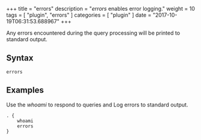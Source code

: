 +++
title = "errors"
description = "*errors* enables error logging."
weight = 10
tags = [ "plugin", "errors" ]
categories = [ "plugin" ]
date = "2017-10-19T06:31:53.688967"
+++

Any errors encountered during the query processing will be printed to standard output.

## Syntax

~~~
errors
~~~

## Examples

Use the *whoami* to respond to queries and Log errors to standard output.

~~~ corefile
. {
    whoami
    errors
}
~~~
